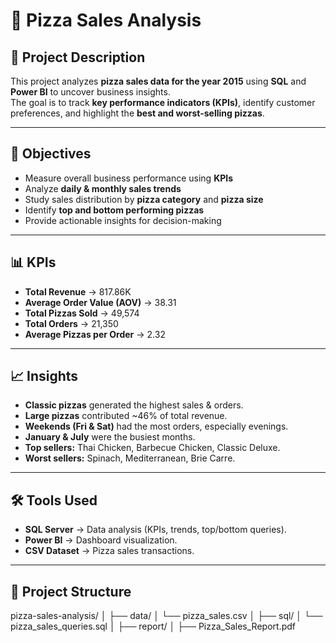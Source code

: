 # 🍕 Pizza Sales Analysis

## 📌 Project Description
This project analyzes **pizza sales data for the year 2015** using **SQL** and **Power BI** to uncover business insights.  
The goal is to track **key performance indicators (KPIs)**, identify customer preferences, and highlight the **best and worst-selling pizzas**.  

---

## 🎯 Objectives
- Measure overall business performance using **KPIs**  
- Analyze **daily & monthly sales trends**  
- Study sales distribution by **pizza category** and **pizza size**  
- Identify **top and bottom performing pizzas**  
- Provide actionable insights for decision-making  

---

## 📊 KPIs
- **Total Revenue** → 817.86K  
- **Average Order Value (AOV)** → 38.31  
- **Total Pizzas Sold** → 49,574  
- **Total Orders** → 21,350  
- **Average Pizzas per Order** → 2.32  

---

## 📈 Insights
- **Classic pizzas** generated the highest sales & orders.  
- **Large pizzas** contributed ~46% of total revenue.  
- **Weekends (Fri & Sat)** had the most orders, especially evenings.  
- **January & July** were the busiest months.  
- **Top sellers:** Thai Chicken, Barbecue Chicken, Classic Deluxe.  
- **Worst sellers:** Spinach, Mediterranean, Brie Carre.  

---

## 🛠️ Tools Used
- **SQL Server** → Data analysis (KPIs, trends, top/bottom queries).  
- **Power BI** → Dashboard visualization.  
- **CSV Dataset** → Pizza sales transactions.  

---

## 📂 Project Structure
pizza-sales-analysis/
│
├── data/
│ └── pizza_sales.csv
│
├── sql/
│ └── pizza_sales_queries.sql
│
├── report/
│ ├── Pizza_Sales_Report.pdf

